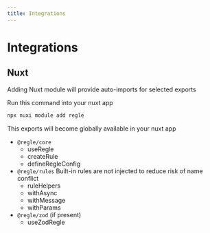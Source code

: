```yaml
---
title: Integrations
---
```


# Integrations


## Nuxt

Adding Nuxt module will provide auto-imports for selected exports

Run this command into your nuxt app

```bash [nuxt]
npx nuxi module add regle
```

This exports will become globally available in your nuxt app

- `@regle/core`
  - useRegle 
  - createRule
  - defineRegleConfig
- `@regle/rules` Built-in rules are not injected to reduce risk of name conflict
  - ruleHelpers
  - withAsync
  - withMessage
  - withParams
- `@regle/zod` (if present)
  - useZodRegle